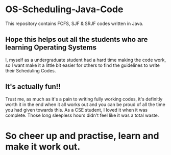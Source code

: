 # OS-Scheduling-Java-Code

This repository contains FCFS, SJF & SRJF codes written in Java. 

## Hope this helps out all the students who are learning Operating Systems
I, myself as a undergraduate student had a hard time making the code work, so I want make it a little bit easier for others to find the guidelines to write their Scheduling Codes. 

## It's actually fun!!
Trust me, as much as it's a pain to writing fully working codes, it's definitly worth it in the end when it all works out and you can be proud of all the time you had given towards this. As a CSE student, I loved it when it was complete. Those long sleepless hours didn't feel like it was a total waste.

# So cheer up and practise, learn and make it work out.
